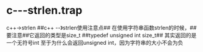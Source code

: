 # c---strlen.trap
c++->strlen
##c++ --》strlen使用注意点##
在使用字符串函数strlen的时候，##要注意##它返回的类型是size_t
##typedef unsigned int size_t##
其实返回的是一个无符号int
至于为什么会返回unsigned int，因为字符串的大小不会为负
